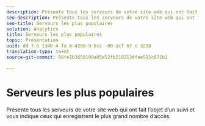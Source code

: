```yaml
---
description: Présente tous les serveurs de votre site web qui ont fait l’objet d’un suivi et vous indique ceux qui enregistrent le plus grand nombre d’accès.
seo-description: Présente tous les serveurs de votre site web qui ont fait l’objet d’un suivi et vous indique ceux qui enregistrent le plus grand nombre d’accès.
seo-title: Serveurs les plus populaires
solution: Analytics
title: Serveurs les plus populaires
topic: Présentation
uuid: dd 7 e 1346-4 fa 6-4258-9 bcc -00 acf 67 c 3238
translation-type: tm+mt
source-git-commit: 86fe1b3650100a05e52fb2102134fee515c871b1

---
```



# Serveurs les plus populaires

Présente tous les serveurs de votre site web qui ont fait l’objet d’un suivi et vous indique ceux qui enregistrent le plus grand nombre d’accès.

